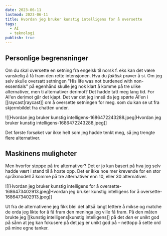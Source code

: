```yaml
---
date: 2023-06-11
lastmod: 2023-06-11
title: Hvordan jeg bruker kunstig intelligens for å oversette
tags:
  - AI
  - teknologi
publish: true
---
```


## Personlige begrensninger

Om du skal oversette en setning fra engelsk til norsk f. eks kan det være vanskelig å få fram den rette intensjonen. Hva du *faktisk* prøver å si. Om jeg selv skulle oversatt setningen "His life was not burdened with non-essentials" på egenhånd skulle jeg nok klart å komme på tre ulike alternativer, men ti alternativer derimot? Det hadde tatt meg lang tid. For AI'en derimot går det kjapt. Det var det jeg innså da jeg spørte AI'en i [[raycast|raycast]] om å oversette setningen for meg.
som du kan se ut fra skjermbildet fra chatten under. 

![[Hvordan jeg bruker kunstig intelligens-1686472243288.jpeg|Hvordan jeg bruker kunstig intelligens-1686472243288.jpeg]]

Det første forsøket var ikke helt som jeg hadde tenkt meg, så jeg trengte flere alternativer. 

## Maskinens muligheter

Men hvorfor stoppe på tre alternativer? Det er jo kun basert på hva jeg selv hadde vært i stand til å hoste opp. Det er ikke noe mer krevende for en stor språkmodell å komme på tre alternativer enn 10, eller 30 alternativer.

![[Hvordan jeg bruker kunstig intelligens for å oversette-1686473402913.jpeg|Hvordan jeg bruker kunstig intelligens for å oversette-1686473402913.jpeg]]

Ut fra de alternativene jeg fikk blei det altså langt lettere å mikse og matche de orda jeg likte for å få fram den meninga jeg ville få fram. På den måten brukte jeg [[kunstig intelligens|kunstig intelligens]] på det *den* er unikt god på sånn at jeg kan fokusere på det *jeg* er unikt god på – nettopp å sette ord på mine egne tanker.
